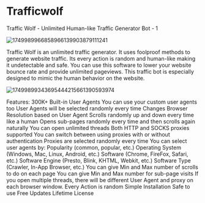 # Trafficwolf
Traffic Wolf - Unlimited Human-like Traffic Generator Bot - 1

![1749989966858966139903879111241](https://github.com/user-attachments/assets/905ce4a4-c021-4856-b222-316990916453)


Traffic Wolf is an unlimited traffic generator. It uses foolproof methods to generate website traffic. Its every action is random and human-like making it undetectable and safe. You can use this software to lower your website bounce rate and provide unlimited pageviews. This traffic bot is especially designed to mimic the human behavior on the website.

![17499899343695444215661390593974](https://github.com/user-attachments/assets/5151cfb6-c9f1-4075-8c9b-37ccf157e543)


Features:
300K+ Built-in User Agents
You can use your custom user agents too
User Agents will be selected randomly every time
Changes Browser Resolution based on User Agent
Scrolls randomly up and down every time like a human
Opens sub-pages randomly every time and then scrolls again naturally
You can open unlimited threads
Both HTTP and SOCKS proxies supported
You can switch between using proxies with or without authentication
Proxies are selected randomly every time
You can select user agents by:
Popularity (common, popular, etc.)
Operating System (Windows, Mac, Linux, Android, etc.)
Software (Chrome, FireFox, Safari, etc.)
Software Engine (Presto, Blink, KHTML, Webkit, etc.)
Software Type (Crawler, In-App Browser, etc.)
You can give Min and Max number of scrolls to do on each page
You can give Min and Max number for sub-page visits
If you open multiple threads, there will be different User Agent and proxy on each browser window.
Every Action is random
Simple Installation
Safe to use
Free Updates
Lifetime License
